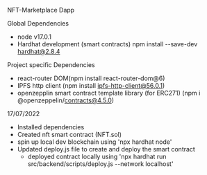 NFT-Marketplace Dapp

Global Dependencies
* node v17.0.1 
* Hardhat development (smart contracts) npm install --save-dev hardhat@2.8.4


Project specific Dependencies
* react-router DOM(npm install react-router-dom@6)
* IPFS http client (npm install ipfs-http-client@56.0.1)
* openzepplin smart contract template library (for ERC271) (npm i @openzeppelin/contracts@4.5.0)

17/07/2022
* Installed dependencies
* Created nft smart contract (NFT.sol)
* spin up local dev blockchain using 'npx hardhat node'
* Updated deploy.js file to create and deploy the smart contract
    - deployed contract locally using 'npx hardhat run src/backend/scripts/deploy.js --network localhost'